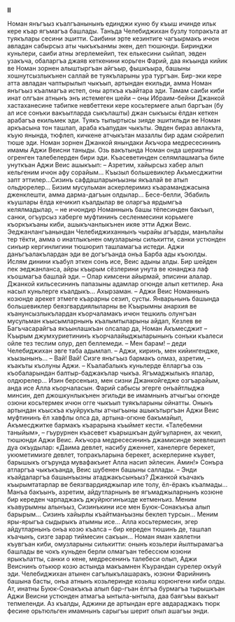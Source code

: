 **II**


Номан янъгъыз къалгъанынынъ единджи куню бу къыш ичинде ильк кере къар ягъмагъа башлады. Танъда Челебиджихан бузлу топракъта ат туякълары сесини эшитти. Саибини эрте кезинтиге чагъырмакъ ичюн авладан сабырсыз аты чыкъкъанмы экен, деп тюшюнди.
Биринджи куньлери, саиби атны эгерлемейип, тек елькесини сыйпап, эвден узакъча,  обаларгъа джаяв кеткенини корьген Фарий, даа якъында кийик ве Номан зорнен алыштыргъан айгъыр, фышкъыра, башыны хошнутсызлыкънен саллай ве туякъларыны ура тургъан. Бир-эки кере атта авладан чаптырылып чыкъып, артындан екильди, амма Номан янъгъыз къалмагъа истеп, оны арткъа къайтара эди. 
Тамам саиби киби инат олгъан атнынъ энъ истемеген шейи – оны Ибраим-бейни Джанкой хастаханесине табипке невбеттеки кере косьтермеге алып баргъан (бу ал исе сонъки вакъытларда сыкълашты) джан сыкъысы ёлдан кеткен арабагъа екильмек эди.
Туякъ тыпыртысы зияде эшитильди ве Номан аркъасына тон ташлап, араба къапудан чыкъты.
Эвден бираз авлакъта, къую янында, тюфлеп, кичкене атчыкътан мазаллы бир адам сюйрелип тюше эди. Номан зорнен Джанкой янындаки Акъчора медресесининъ имамы Аджи Веисни таныды. Озь вакътында Номан онда шериатны огренген талебелерден бири эди.
Къасеветинден селямлашмагъа биле унуткъан Аджи Веис ашыкъып:
– Азретим, хайырсыз хабер алып кельгеним ичюн афу сорайым… Къызыл большевиклер Акъмесджитни запт эттилер…Сизинъ сафдашларынъызны якъалай ве атып ольдюрелер… Бизим мусульман аскерлеримиз къараманджасына дженклешти, амма дарма-дагъын олдылар… Бесе-белли, Эбабиль къушлары ёлда кечикип къалдылар ве оларгъа ярдымгъа келялмадылар, – не ичюндир Номаннынъ башы тёпесинден бакъып, санки, огъурсыз хаберге муфтининъ сесленмесини корьмеге къоркъкъаны киби, ашыкъчанлыкънен икяе этти Аджи Веис.
Эеджанлангъанындан Челебиджиханнынъ чырайы агъарды, манълайы тер тёкти, амма о инатлыкънен омузларыны силькитти, санки устюнден синъир кергинлигини тюшюрип ташламагъа истеди.
Аджи данъгъалакълардан эди ве догъгъанда онъа Барба ады къоюлды. Ислям динини къабул эткен сонъ исе, Веис адыны алды. Бир шейден пек эеджанланса, айры къырым сёзлерини унута ве юнанджа лаф къошмагъа башлай эди.
– Олар кимсени айырмай, эписини алалар. Джанкой кильсесининъ папазыны адамлар огюнде алып кеттилер. Ана насыл куньлерге къалдыкъ… Ахырзаман. – Аджи Веис Номаннынъ козюнде арекет этмеге къарарны сезип, сусты.
Январьнынъ башында большевиклер беязгвардиялыларны  ве Къырымны анархия ве къанунсызлыкълардан къорчаламакъ ичюн тешкиль олунгъан мусульман къысымларнынъ къалымтыларыны айдап, Кезлев ве Багъчасарайгъа якъынлашкъан олсалар да, Номан Акъмесджит – Къырым джумхуриетининъ къорчалайыджыларынынъ сонъки къалеси ойле тез теслим олур, деп беллемеди.
– Мен барам! – деди Челебиджихан эвге таба адымлап. – Аджи, киринъ, мен кийингендже, къызынынъ…
– Вай! Вай! Сизге янъгъыз бармакъ олмаз, азретим, – къакъты къолуны Аджи. – Къалабалыкъ куньлерде ёлларгъа озь къобаларындан балтыр-баджакълар чыкъа. Ягъмаджылыкъ япалар, олдюрелер… Изин берсенъиз, мен сизни Джанкойгедже озгъарайым, анда исе Алла къорчаласын.
Фарий сабысы эгерге онъайтлыджа минсин, деп джошкунлыкънен эгильди ве имамнынъ атчыгъы огюнде озюни косьтермек ичюн огге чыкъып туякъларыны ойнатты.
Онынъ артындан къыскъа къуйрукълы атчыгъыны ашыкътыргъан Аджи Веис муфтининъ ёл хавфлы олса да, артына-огюне бакъмайып, Акъмесджитке бармакъ къарарына къыймет кести.
«Талебемни таныйым», – гъурурнен къасевет къарышкъан дуйгъуларнен, ах чекип, тюшюнди Аджи Веис.
Акъчора медресесининъ джамисинде экевлешип дуа окъудылар:
 «Даима девлет, насибу дженнет, ханелерге берекет, укюметимизге девлет, топракъларына берекет, аскерлерине къувет, барышыкъ огърунда мувафакъиет Алла насип эйлесин.   Амин!» 
Сонъра атларгъа чыкъкъанда, Веис шубенен башыны  саллады. 
– Энди къайдаларгъа башынъызны атаджакъсынъыз? Джанкой къачакъ къырымтатарлар ве беязгвардияджылар иле толу, ёл-ёракъ къалмады… Манъа бакъынъ, азретим, айдутларнынъ ве ягъмаджыларнынъ козюне бир кереден чарпаджакъ джуйрюгинъизде кетменъиз. Меним къавурымны алынъыз, Сизинъкини исе мен Буюк-Сонакъкъа алып барырым… Сизинъ хайырлы къайтманъызны беклеп турсын… Меним яры-ярыгъа сыдырыкъ атымны исе… Алла косьтермесин, эгер айдутларнынъ онъа козю къалса – бир кереден тюшинъ де, ташлап къачынъ, сизге зарар тиймесин сакъын…
Номан яман хаялетни къувгъан киби, омузларыны силькитти: онынъ козьлери йылтырамагъа башлады ве чокъ куньден берли олмагъан тебессюм юзюни ярыкълатты, санки о кене, медресенинъ талебеси олып, Аджи Веиснинъ отькюр козю астында макъамнен Къурандан сурелер окъуй эди.
Челебиджихан атынен сагълыкълашаракъ, юзюни Фарийнинъ башына басты, онъа атнынъ козьлеринде козьяш корюнгени киби олды. 
Ат, инатны Буюк-Сонакъкъа алып бар-гъан ёлгъа бурмагъа тырышкъан Аджи Веисни устюнден атмагъа ынтыла-ынтыла, даа баягъъы вакъыт тепмеленди. Аз къалды, Аджини де артындан ерге авдараджакъ тюрк фесине орьтюльген имамнынъ сарыгъы шерит олып ашагъы энди.
